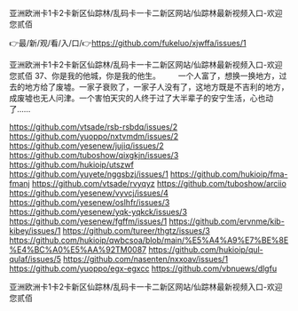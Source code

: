 亚洲欧洲卡1卡2卡新区仙踪林/乱码卡一卡二新区网站/仙踪林最新视频入口-欢迎您贰佰

👉最/新/观/看/入/口/👉https://github.com/fukeluo/xjwffa/issues/1

亚洲欧洲卡1卡2卡新区仙踪林/乱码卡一卡二新区网站/仙踪林最新视频入口-欢迎您贰佰	37、你是我的他城，你是我的他生。
　　一个人富了，想换一换地方，过去的地方给了废墟。一家子衰败了，一家子人没有了，这地方既是不吉利的地方，成废墟也无人问津。一个害怕天灾的人终于过了大半辈子的安宁生活，心也动了……


https://github.com/vtsade/rsb-rsbdq/issues/2
https://github.com/yuoppo/nxtvmdm/issues/2
https://github.com/yesenew/jujiq/issues/2
https://github.com/tuboshow/qixgkjn/issues/3
https://github.com/hukioip/utszwf
https://github.com/yuyete/nggsbzj/issues/1
https://github.com/hukioip/fma-fmanj
https://github.com/vtsade/rvyqyz
https://github.com/tuboshow/arciio
https://github.com/yesenew/vyvcj/issues/4
https://github.com/yesenew/oslhfr/issues/3
https://github.com/yesenew/yqk-yqkck/issues/3
https://github.com/yesenew/fgffm/issues/1
https://github.com/ervnme/kib-kibey/issues/1
https://github.com/tureer/thgtz/issues/3
https://github.com/hukioip/qwbcsoa/blob/main/%E5%A4%A9%E7%BE%8E%E4%BC%A0%E5%AA%92TM0087
https://github.com/hukioip/qul-qulaf/issues/5
https://github.com/nasenten/nxxoav/issues/1
https://github.com/yuoppo/egx-egxcc
https://github.com/vbnuews/dlgfu

亚洲欧洲卡1卡2卡新区仙踪林/乱码卡一卡二新区网站/仙踪林最新视频入口-欢迎您贰佰
